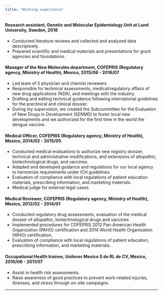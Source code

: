 ```yaml
---
title: "Working experience"
---
```


#### Research assistant, Genetic and Molecular Epidemiology Unit at Lund University, Sweden, 2018 

*  Conducted literature reviews and collected and analyzed data descriptively.
*  Prepared scientific and medical materials and presentations for grant agencies and foundations.

#### Manager of the New Molecules department, COFEPRIS (Regulatory agency, Ministry of Health), Mexico, 2015/06 - 2016/07

* Led team of 5 physician and chemist reviewers
* Responsible for technical assessments, medical/regulatory affairs of new drug applications (NDA), and meetings with the industry.
* Drafting and editing technical guidance following international guidelines for the preclinical and clinical dossier. 
* During my supervision, we created the Subcommittee for the Evaluation of New Drugs in Development (SENMD) to foster local new developments and we authorized for the first time in the world the dengue vaccine.

#### Medical Officer, COFEPRIS (Regulatory agency, Ministry of Health), Mexico, 2014/02 - 2015/05
* Conducted medical evaluations to authorize new registry dossier, technical and administrative modifications, and extensions of allopathic, biotechnological drugs, and vaccines.
* Adapted and developed guidance and regulations for our local agency to harmonize requirements under ICH guidelines.
* Evaluation of compliance with local regulations of patient education materials, prescribing information, and marketing materials.
* Medical judge for external legal cases.

#### Medical Reviewer, COFEPRIS (Regulatory agency, Ministry of Health), Mexico, 2012/02 - 2014/01
* Conducted regulatory drug assessments, evaluation of the medical dossier of allopathic, biotechnological drugs and vaccines
* Implemented procedures for COFEPRIS 2012 Pan-American Health Organization (PAHO) certification and 2014 World Health Organization (WHO) certification.
* Evaluation of compliance with local regulations of patient education, prescribing information, and marketing materials.

#### Occupational Health trainee, Unilever Mexico S de RL de CV, Mexico, 2010/06 - 2011/07
* Assist in health risk assessments.
* Raise awareness of good  practices to prevent work-related injuries, illnesses, and stress through on-site campaigns. 
---
